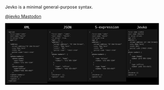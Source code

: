 Jevko is a minimal general-purpose syntax.

[@jevko Mastodon](https://layer8.space/@jevko)

![comparison](comparison.png)
